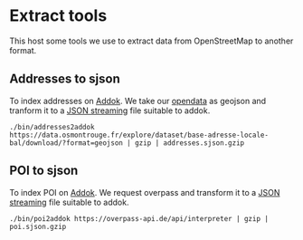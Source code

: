 # Extract tools

This host some tools we use to extract data from OpenStreetMap to another format.

## Addresses to sjson

To index addresses on [Addok][]. We take our [opendata][] as geojson and tranform it to a [JSON streaming][json-streaming] file suitable to addok.

    ./bin/addresses2addok https://data.osmontrouge.fr/explore/dataset/base-adresse-locale-bal/download/?format=geojson | gzip | addresses.sjson.gzip

## POI to sjson

To index POI on [Addok][]. We request overpass and transform it to a [JSON streaming][json-streaming] file suitable to addok.

    ./bin/poi2addok https://overpass-api.de/api/interpreter | gzip | poi.sjson.gzip

[addok]: https://github.com/addok/addok
[opendata]: https://data.osmontrouge.fr/
[json-streaming]: https://en.wikipedia.org/wiki/JSON_streaming
